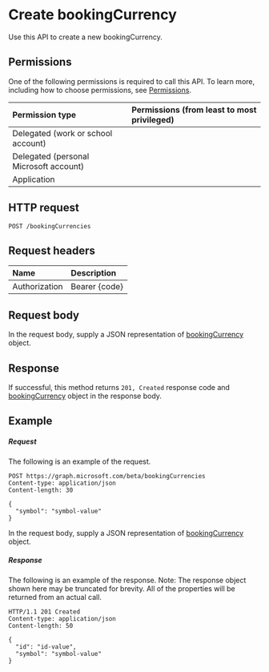 # Create bookingCurrency

Use this API to create a new bookingCurrency.
## Permissions
One of the following permissions is required to call this API. To learn more, including how to choose permissions, see [Permissions](../../../concepts/permissions_reference.md).

|Permission type      | Permissions (from least to most privileged)              |
|:--------------------|:---------------------------------------------------------|
|Delegated (work or school account) |    |
|Delegated (personal Microsoft account) |    |
|Application |  | 

## HTTP request
<!-- { "blockType": "ignored" } -->
```http
POST /bookingCurrencies

```
## Request headers
| Name       | Description|
|:---------------|:----------|
| Authorization  | Bearer {code}|

## Request body
In the request body, supply a JSON representation of [bookingCurrency](../resources/bookingcurrency.md) object.


## Response
If successful, this method returns `201, Created` response code and [bookingCurrency](../resources/bookingcurrency.md) object in the response body.

## Example
##### Request
The following is an example of the request.
<!-- {
  "blockType": "request",
  "name": "create_bookingcurrency_from_bookingcurrencies"
}-->
```http
POST https://graph.microsoft.com/beta/bookingCurrencies
Content-type: application/json
Content-length: 30

{
  "symbol": "symbol-value"
}
```
In the request body, supply a JSON representation of [bookingCurrency](../resources/bookingcurrency.md) object.
##### Response
The following is an example of the response. Note: The response object shown here may be truncated for brevity. All of the properties will be returned from an actual call.
<!-- {
  "blockType": "response",
  "truncated": true,
  "@odata.type": "microsoft.graph.bookingCurrency"
} -->
```http
HTTP/1.1 201 Created
Content-type: application/json
Content-length: 50

{
  "id": "id-value",
  "symbol": "symbol-value"
}
```

<!-- uuid: 8fcb5dbc-d5aa-4681-8e31-b001d5168d79
2015-10-25 14:57:30 UTC -->
<!-- {
  "type": "#page.annotation",
  "description": "Create bookingCurrency",
  "keywords": "",
  "section": "documentation",
  "tocPath": ""
}-->